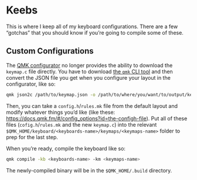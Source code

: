# Keebs

This is where I keep all of my keyboard configurations. There are a few “gotchas” that you should know if you’re going to compile some of these.

## Custom Configurations

The [QMK configurator](config.qmk.fim) no longer provides the ability to download the `keymap.c` file directly. You have to download [the `qmk` CLI tool](https://docs.qmk.fm/#/cli) and then convert the JSON file you get when you configure your layout in the configurator, like so:

```bash
qmk json2c /path/to/keymap.json -o /path/to/where/you/want/to/output/keymap.c
```

Then, you can take a `config.h`/`rules.mk` file from the default layout and modify whatever things you’d like (like these: https://docs.qmk.fm/#/config_options?id=the-configh-file). Put all of these files (`cofig.h`/`rules.mk` and the new `keymap.c`) into the relevant `$QMK_HOME/keyboard/<keyboards-name>/keymaps/<keymaps-name>` folder to prep for the last step.

When you’re ready, compile the keyboard like so:

```bash
qmk compile -kb <keyboards-name> -km <keymaps-name>
```

The newly-compiled binary will be in the `$QMK_HOME/.build` directory.

